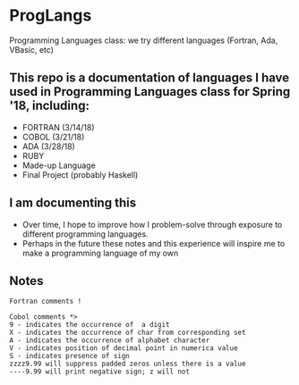 # ProgLangs
Programming Languages class: we try different languages (Fortran, Ada, VBasic, etc)

## This repo is a documentation of languages I have used in Programming Languages class for Spring '18, including:

- FORTRAN (3/14/18)
- COBOL (3/21/18)
- ADA (3/28/18)
- RUBY
- Made-up Language
- Final Project (probably Haskell)

## I am documenting this
- Over time, I hope to improve how I problem-solve through exposure to different programming languages.
- Perhaps in the future these notes and this experience will inspire me to make a programming language of my own

## Notes

``` 
Fortran comments !
```
``` 
Cobol comments *>
9 - indicates the occurrence of  a digit
X - indicates the occurrence of char from corresponding set
A - indicates the occurrence of alphabet character 
V - indicates position of decimal point in numerica value
S - indicates presence of sign
zzzz9.99 will suppress padded zeros unless there is a value
----9.99 will print negative sign; z will not
```
